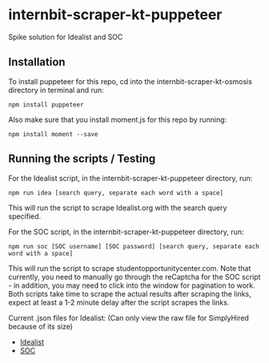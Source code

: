 # internbit-scraper-kt-puppeteer
Spike solution for Idealist and SOC

## Installation
To install puppeteer for this repo, cd into the internbit-scraper-kt-osmosis directory in terminal and run:
```
npm install puppeteer
```
Also make sure that you install moment.js for this repo by running:
```
npm install moment --save 
```

## Running the scripts / Testing
For the Idealist script, in the internbit-scraper-kt-puppeteer directory, run:
```
npm run idea [search query, separate each word with a space]
```

This will run the script to scrape Idealist.org with the search query specified.

For the SOC script, in the internbit-scraper-kt-puppeteer directory, run:
```
npm run soc [SOC username] [SOC password] [search query, separate each word with a space]
```

This will run the script to scrape studentopportunitycenter.com. Note that currently, you need to manually go through the reCaptcha for the SOC script - in addition, you may need to click into the window for pagination to work. Both scripts take time to scrape the actual results after scraping the links, expect at least a 1-2 minute delay after the script scrapes the links.

Current .json files for Idealist: (Can only view the raw file for SimplyHired because of its size)
* [Idealist](https://github.com/radgrad/internbit-scraper-kt-puppeteer/blob/master/idealist.data.json)
* [SOC](https://github.com/radgrad/internbit-scraper-kt-puppeteer/blob/master/soc.data.json)
